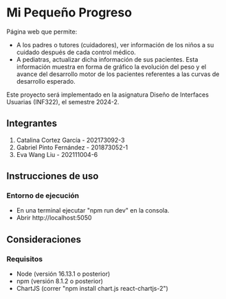 # Mi Pequeño Progreso
Página web que permite:
- A los padres o tutores (cuidadores), ver información de los niños a su cuidado después de cada control médico.
- A pediatras, actualizar dicha información de sus pacientes.
Esta información muestra en forma de gráfico la evolución del peso y el avance del desarrollo motor de los pacientes referentes a las curvas de desarrollo esperado.

Este proyecto será implementado en la asignatura Diseño de Interfaces Usuarias (INF322), el semestre 2024-2.

## Integrantes
1. Catalina Cortez García - 202173092-3
3. Gabriel Pinto Fernández - 201873052-1
4. Eva Wang Liu - 202111004-6

## Instrucciones de uso

### Entorno de ejecución
- En una terminal ejecutar "npm run dev" en la consola.
- Abrir http://localhost:5050

## Consideraciones

### Requisitos
- Node (versión 16.13.1 o posterior)
- npm (versión 8.1.2 o posterior)
- ChartJS (correr "npm install chart.js react-chartjs-2")
